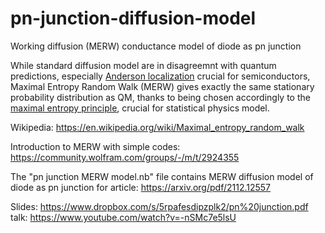 # pn-junction-diffusion-model
Working diffusion (MERW) conductance model of diode as pn junction

While standard diffusion model are in disagreemnt with quantum predictions, especially [Anderson localization](https://en.wikipedia.org/wiki/Anderson_localization) crucial for semiconductors, Maximal Entropy Random Walk (MERW) gives exactly the same stationary probability distribution as QM, thanks to being chosen accordingly to the [maximal entropy principle](https://en.wikipedia.org/wiki/Principle_of_maximum_entropy), crucial for statistical physics model.

Wikipedia: https://en.wikipedia.org/wiki/Maximal_entropy_random_walk

Introduction to MERW with simple codes: https://community.wolfram.com/groups/-/m/t/2924355

The "pn junction MERW model.nb" file contains MERW diffusion model of diode as pn junction for article: https://arxiv.org/pdf/2112.12557

Slides: https://www.dropbox.com/s/5rpafesdipzplk2/pn%20junction.pdf talk: https://www.youtube.com/watch?v=-nSMc7e5lsU
